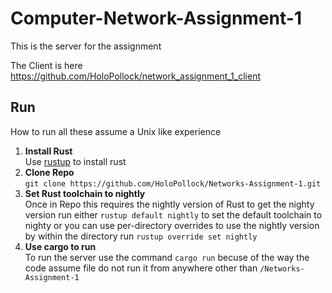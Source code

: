 # Computer-Network-Assignment-1
This is the server for the assignment


The Client is here https://github.com/HoloPollock/network_assignment_1_client
## Run
How to run all these assume a Unix like experience
1. **Install Rust**  
Use [rustup](https://rustup.rs) to install rust
2. **Clone Repo**  
`git clone https://github.com/HoloPollock/Networks-Assignment-1.git`
3. **Set Rust toolchain to nightly**  
Once in Repo this requires the nightly version of Rust to get the nighty version run either `rustup default nightly` to set the default toolchain to nighty or you can use per-directory overrides to use the nightly version by within the directory run `rustup override set nightly`
4. **Use cargo to run**  
To run the server use the command `cargo run` becuse of the way the code assume file do not run it from anywhere other than `/Networks-Assignment-1`
